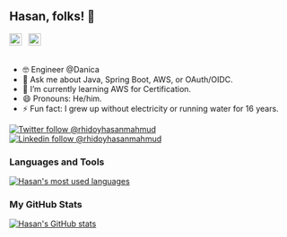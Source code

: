 ## Hasan, folks! 🤠

<a href="https://twitter.com/rhidoyhasanmahmud">
  <img alt="Follow @mraible on Twitter" width="22px" src="https://cdn.jsdelivr.net/npm/simple-icons@v3/icons/twitter.svg" /></a> &nbsp;
<a href="https://www.linkedin.com/in/rhidoyhasanmahmud/">
  <img alt="Matt on LinkedIn" width="22px" src="https://cdn.jsdelivr.net/npm/simple-icons@v3/icons/linkedin.svg" /></a> &nbsp;

<br/>
<br/>

- 🤓  Engineer @Danica 
- 💬  Ask me about Java, Spring Boot, AWS, or OAuth/OIDC.
- 🌱  I’m currently learning AWS for Certification.
- 😄  Pronouns: He/him.
- ⚡  Fun fact: I grew up without electricity or running water for 16 years. 

[![Twitter follow @rhidoyhasanmahmud](https://img.shields.io/twitter/follow/mraible?style=social)](https://twitter.com/rhidoyhasanmahmud) &nbsp;
[![Linkedin follow @rhidoyhasanmahmud](https://img.shields.io/badge/-mraible-blue?style=flat-square&logo=Linkedin&logoColor=white&link=https://www.linkedin.com/in/rhidoyhasanmahmud/)](https://www.linkedin.com/in/rhidoyhasanmahmud/) &nbsp;

### Languages and Tools

<a href="https://github.com/rhidoyhasanmahmud">
  <img align="center" src="https://github-readme-stats.vercel.app/api/top-langs/?username=rhidoyhasanmahmud&theme=light&count_private=true" alt="Hasan's most used languages" /></a>


### My GitHub Stats

<a href="https://github.com/rhidoyhasanmahmud">
 <img align="center" src="https://github-readme-stats.vercel.app/api?username=rhidoyhasanmahmud&show_icons=true&theme=light&line_height=27" alt="Hasan's GitHub stats"/></a>

